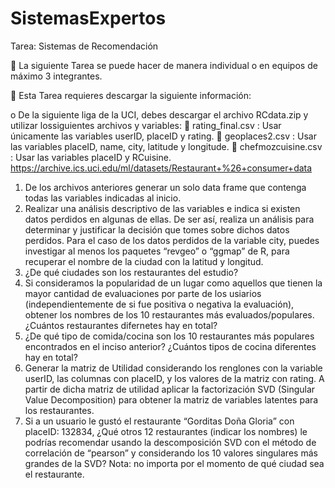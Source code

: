# SistemasExpertos

Tarea: Sistemas de Recomendación
            
 La siguiente Tarea se puede hacer de manera individual o en equipos de máximo 3 integrantes.

 Esta Tarea requieres descargar la siguiente información:

  o De la siguiente liga de la UCI, debes descargar el archivo RCdata.zip y utilizar lossiguientes archivos y variables:
     rating_final.csv : Usar únicamente las variables userID, placeID y rating.
     geoplaces2.csv : Usar las variables placeID, name, city, latitude y longitude.
     chefmozcuisine.csv : Usar las variables placeID y RCuisine.
    https://archive.ics.uci.edu/ml/datasets/Restaurant+%26+consumer+data
    
1. De los archivos anteriores generar un solo data frame que contenga todas las variables indicadas al inicio.
2. Realizar una análisis descriptivo de las variables e indica si existen datos perdidos en algunas de ellas. De ser así, realiza un análisis para determinar y justificar la decisión que tomes sobre dichos datos perdidos.
Para el caso de los datos perdidos de la variable city, puedes investigar al menos los paquetes “revgeo” o “ggmap” de R, para recuperar el nombre de la ciudad con la latitud y longitud.
3. ¿De qué ciudades son los restaurantes del estudio?
4. Si consideramos la popularidad de un lugar como aquellos que tienen la mayor cantidad de evaluaciones por parte de los usiarios (independientemente de si fue positiva o negativa la evaluación), obtener los nombres de los 10 restaurantes más evaluados/populares. ¿Cuántos restaurantes difernetes hay en total?
5. ¿De qué tipo de comida/cocina son los 10 restaurantes más populares encontrados en el inciso anterior? ¿Cuántos tipos de cocina diferentes hay en total?
6. Generar la matriz de Utilidad considerando los renglones con la variable userID, las columnas con placeID, y los valores de la matriz con rating. A partir de dicha matriz de utilidad aplicar la factorización SVD (Singular Value Decomposition) para obtener la matriz de variables latentes para los restaurantes.
7. Si a un usuario le gustó el restaurante “Gorditas Doña Gloria” con placeID: 132834, ¿Qué otros 12 restaurantes (indicar los nombres) le podrías recomendar usando la descomposición SVD con el método de correlación de “pearson” y considerando los 10 valores singulares más grandes de la SVD? Nota: no importa por el momento de qué ciudad sea el restaurante.

            
